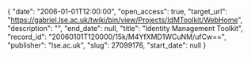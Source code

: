 {
  "date": "2006-01-01T12:00:00", 
  "open_access": true, 
  "target_url": "https://gabriel.lse.ac.uk/twiki/bin/view/Projects/IdMToolkit/WebHome", 
  "description": "", 
  "end_date": null, 
  "title": "Identity Management Toolkit", 
  "record_id": "20060101T120000/15k/M4YfXMD1WCuNM/ufCw==", 
  "publisher": "lse.ac.uk", 
  "slug": 27099176, 
  "start_date": null
}

